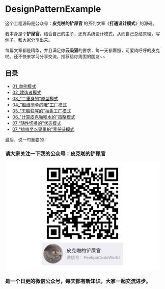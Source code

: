 # DesignPatternExample

这个工程源码是公众号：**皮克啪的铲屎官**  的系列文章《**打通设计模式**》的源码。  

我本身是个**铲屎官**，结合自己的主子，还有系统设计模式，从而自己总结原理，写例子，和大家分享出来。

每篇文章都是精华，并且满足你**云吸猫**的要求，每一天都爆照，可爱肉呼呼的皮克啪。还不快来学习分享交流，推荐给你周围的朋友~~

## 目录
- [01_单例模式](https://github.com/SwyftG/DesignPatternExample/tree/master/src/DP_01_SingletonPattern)  
- [02_建造者模式](https://github.com/SwyftG/DesignPatternExample/tree/master/src/DP_02_BuilderPattern)
- [03_"二重身的"原型模式](https://github.com/SwyftG/DesignPatternExample/tree/master/src/DP_03_PrototypePattern)
- [04_"超级简单的哦"工厂模式](https://github.com/SwyftG/DesignPatternExample/tree/master/src/DP_04_FactoryPattern)
- [05_"无脑狂写的"抽象工厂模式](https://github.com/SwyftG/DesignPatternExample/tree/master/src/DP_05_AbstractFactoryPattern)
- [06_"计算皮克啪喝水的"策略模式](https://github.com/SwyftG/DesignPatternExample/tree/master/src/DP_06_StrategyPattern)
- [07_“随性切换的”状态模式](https://github.com/SwyftG/DesignPatternExample/tree/master/src/DP_07_StatePattern)
- [07_"排排坐吃果果的"责任链模式](https://github.com/SwyftG/DesignPatternExample/tree/master/src/DP_08_ChainOfResponsibilityPattern)



最后，说一句重要的：

### 请大家关注一下我的公众号：**皮克啪的铲屎官**
![qr_code](https://github.com/SwyftG/DesignPatternExample/blob/dev/src/img/qr_code.png)
### 是一个日更的微信公众号，每天都有新知识，大家一起交流进步。